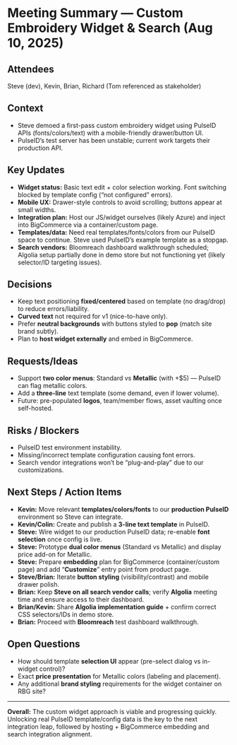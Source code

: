 # **Meeting Summary — Custom Embroidery Widget & Search (Aug 10, 2025)**

  

## **Attendees**

  

Steve (dev), Kevin, Brian, Richard (Tom referenced as stakeholder)

  

## **Context**

- Steve demoed a first-pass custom embroidery widget using PulseID APIs (fonts/colors/text) with a mobile-friendly drawer/button UI.
- PulseID’s test server has been unstable; current work targets their production API.
    
## **Key Updates**

- **Widget status:** Basic text edit + color selection working. Font switching blocked by template config (“not configured” errors).
- **Mobile UX:** Drawer-style controls to avoid scrolling; buttons appear at small widths.
- **Integration plan:** Host our JS/widget ourselves (likely Azure) and inject into BigCommerce via a container/custom page.
- **Templates/data:** Need real templates/fonts/colors from our PulseID space to continue. Steve used PulseID’s example template as a stopgap.
- **Search vendors:** Bloomreach dashboard walkthrough scheduled; Algolia setup partially done in demo store but not functioning yet (likely selector/ID targeting issues).
    
## **Decisions**

- Keep text positioning **fixed/centered** based on template (no drag/drop) to reduce errors/liability.
- **Curved text** not required for v1 (nice-to-have only).
- Prefer **neutral backgrounds** with buttons styled to **pop** (match site brand subtly).
- Plan to **host widget externally** and embed in BigCommerce.
    
## **Requests/Ideas**

- Support **two color menus**: Standard vs **Metallic** (with +$5) — PulseID can flag metallic colors.
- Add a **three-line** text template (some demand, even if lower volume).
- Future: pre-populated **logos**, team/member flows, asset vaulting once self-hosted.
    
## **Risks / Blockers**

- PulseID test environment instability.
- Missing/incorrect template configuration causing font errors.
- Search vendor integrations won’t be “plug-and-play” due to our customizations.
    
## **Next Steps / Action Items**

- **Kevin:** Move relevant **templates/colors/fonts** to our **production PulseID** environment so Steve can integrate.
- **Kevin/Colin:** Create and publish a **3-line text template** in PulseID.
- **Steve:** Wire widget to our production PulseID data; re-enable **font selection** once config is live.
- **Steve:** Prototype **dual color menus** (Standard vs Metallic) and display price add-on for Metallic.
- **Steve:** Prepare **embedding** plan for BigCommerce (container/custom page) and add “**Customize**” entry point from product page.
- **Steve/Brian:** Iterate **button styling** (visibility/contrast) and mobile drawer polish.
- **Brian:** Keep **Steve on all search vendor calls**; verify **Algolia** meeting time and ensure access to their dashboard.
- **Brian/Kevin:** Share **Algolia implementation guide** + confirm correct CSS selectors/IDs in demo store.
- **Brian:** Proceed with **Bloomreach** test dashboard walkthrough.
## **Open Questions**

- How should template **selection UI** appear (pre-select dialog vs in-widget control)?
- Exact **price presentation** for Metallic colors (labeling and placement).
- Any additional **brand styling** requirements for the widget container on RBG site?
    

---

**Overall:** The custom widget approach is viable and progressing quickly. Unlocking real PulseID template/config data is the key to the next integration leap, followed by hosting + BigCommerce embedding and search integration alignment.